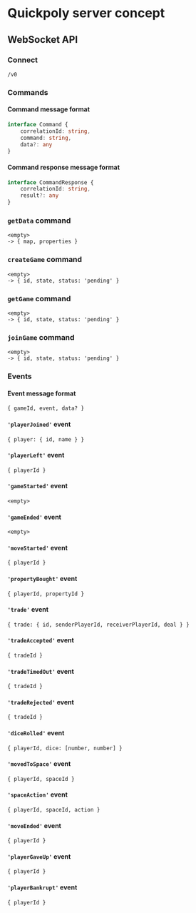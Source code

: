 # Quickpoly server concept

## WebSocket API

### Connect
```
/v0
```

### Commands

#### Command message format

```ts
interface Command {
    correlationId: string,
    command: string,
    data?: any
}
```

#### Command response message format
```ts
interface CommandResponse {
    correlationId: string,
    result?: any
}
```

### `getData` command

```
<empty>
-> { map, properties }
```

### `createGame` command

```
<empty>
-> { id, state, status: 'pending' }
```

### `getGame` command

```
<empty>
-> { id, state, status: 'pending' }
```

### `joinGame` command

```
<empty>
-> { id, state, status: 'pending' }
```

### Events

#### Event message format
```
{ gameId, event, data? }
```

#### `'playerJoined'` event
```
{ player: { id, name } }
```

#### `'playerLeft'` event
```
{ playerId }
```

#### `'gameStarted'` event
```
<empty>
```

#### `'gameEnded'` event
```
<empty>
```

#### `'moveStarted'` event
```
{ playerId }
```

#### `'propertyBought'` event
```
{ playerId, propertyId }
```

#### `'trade'` event
```
{ trade: { id, senderPlayerId, receiverPlayerId, deal } }
```

#### `'tradeAccepted'` event
```
{ tradeId }
```

#### `'tradeTimedOut'` event
```
{ tradeId }
```

#### `'tradeRejected'` event
```
{ tradeId }
```

#### `'diceRolled'` event
```
{ playerId, dice: [number, number] }
```

#### `'movedToSpace'` event
```
{ playerId, spaceId }
```

#### `'spaceAction'` event
```
{ playerId, spaceId, action }
```

#### `'moveEnded'` event
```
{ playerId }
```

#### `'playerGaveUp'` event
```
{ playerId }
```

#### `'playerBankrupt'` event
```
{ playerId }
```
